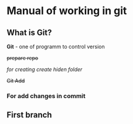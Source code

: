 # Manual of working in git #
## What is Git?
**Git** - one of programm to control version

~~prepare repo~~

*for creating  create hiden folder*

~~Git Add~~

### For add changes in commit

## First branch ##
